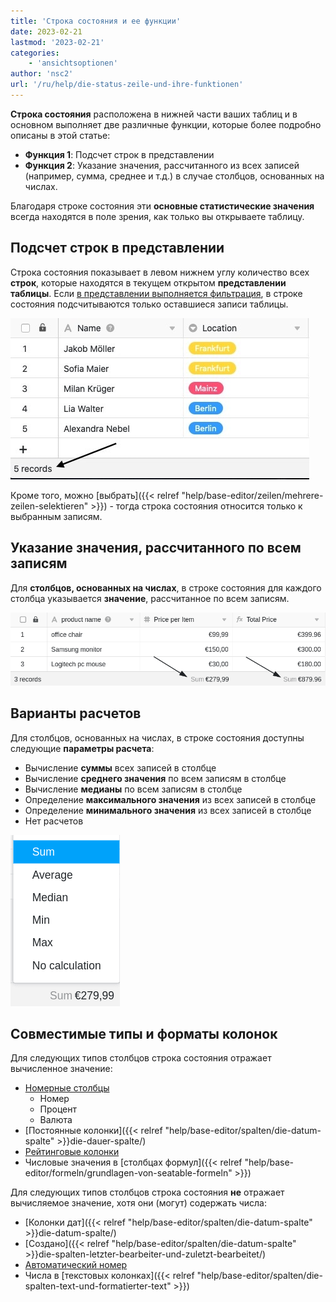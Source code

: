 ```yaml
---
title: 'Строка состояния и ее функции'
date: 2023-02-21
lastmod: '2023-02-21'
categories:
    - 'ansichtsoptionen'
author: 'nsc2'
url: '/ru/help/die-status-zeile-und-ihre-funktionen'
---
```


**Строка состояния** расположена в нижней части ваших таблиц и в основном выполняет две различные функции, которые более подробно описаны в этой статье:

- **Функция 1**: Подсчет строк в представлении
- **Функция 2**: Указание значения, рассчитанного из всех записей (например, сумма, среднее и т.д.) в случае столбцов, основанных на числах.

Благодаря строке состояния эти **основные статистические значения** всегда находятся в поле зрения, как только вы открываете таблицу.

## Подсчет строк в представлении

Строка состояния показывает в левом нижнем углу количество всех **строк**, которые находятся в текущем открытом **представлении таблицы**. Если [в представлении выполняется фильтрация](https://seatable.io/ru/docs/ansichtsoptionen/filtern-von-eintraegen-in-einer-ansicht/), в строке состояния подсчитываются только оставшиеся записи таблицы.

![В строке состояния всегда указывается количество строк в текущем открытом представлении таблицы](images/status-cell-function-1.jpg)

Кроме того, можно [выбрать]({{< relref "help/base-editor/zeilen/mehrere-zeilen-selektieren" >}}) - тогда строка состояния относится только к выбранным записям.

## Указание значения, рассчитанного по всем записям

Для **столбцов, основанных на числах**, в строке состояния для каждого столбца указывается **значение**, рассчитанное по всем записям.

![Рассчитанные значения в строках состояния](images/the-status-cell-function-2-1.png)

## Варианты расчетов

Для столбцов, основанных на числах, в строке состояния доступны следующие **параметры расчета**:

- Вычисление **суммы** всех записей в столбце
- Вычисление **среднего значения** по всем записям в столбце
- Вычисление **медианы** по всем записям в столбце
- Определение **максимального значения** из всех записей в столбце
- Определение **минимального значения** из всех записей в столбце
- Нет расчетов

![Варианты расчета строки состояния](images/berechnungsoptionen-status-zeile.png)

## Совместимые типы и форматы колонок

Для следующих типов столбцов строка состояния отражает вычисленное значение:

- [Номерные столбцы](https://seatable.io/ru/docs/text-und-zahlen/die-zahlen-spalte/)
    - Номер
    - Процент
    - Валюта
- [Постоянные колонки]({{< relref "help/base-editor/spalten/die-datum-spalte" >}}die-dauer-spalte/)
- [Рейтинговые колонки](https://seatable.io/ru/docs/auswahlspalten/die-rating-spalte/)
- Числовые значения в [столбцах формул]({{< relref "help/base-editor/formeln/grundlagen-von-seatable-formeln" >}})

Для следующих типов столбцов строка состояния **не** отражает вычисляемое значение, хотя они (могут) содержать числа:

- [Колонки дат]({{< relref "help/base-editor/spalten/die-datum-spalte" >}}die-datum-spalte/)
- [Создано]({{< relref "help/base-editor/spalten/die-datum-spalte" >}}die-spalten-letzter-bearbeiter-und-zuletzt-bearbeitet/)
- [Автоматический номер](https://seatable.io/ru/docs/text-und-zahlen/der-spaltentyp-automatische-nummer/)
- Числа в [текстовых колонках]({{< relref "help/base-editor/spalten/die-spalten-text-und-formatierter-text" >}})
